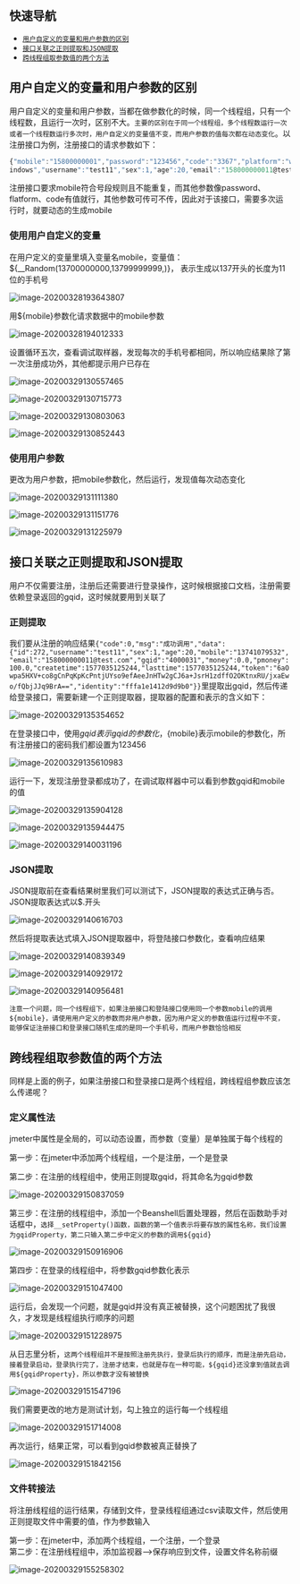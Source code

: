 ## 快速导航
- [```用户自定义的变量和用户参数的区别```](#用户自定义变量和用户参数的区别)
- [```接口关联之正则提取和JSON提取```](#接口关联之正则提取和JSON提取)
- [```跨线程组取参数值的两个方法```](#跨线程组取参数值的两个方法)




## 用户自定义的变量和用户参数的区别

用户自定义的变量和用户参数，当都在做参数化的时候，同一个线程组，只有一个线程数，且运行一次时，区别不大。```主要的区别在于同一个线程组，多个线程数运行一次或者一个线程数运行多次时，用户自定义的变量值不变，而用户参数的值每次都在动态变化```。以注册接口为例，注册接口的请求参数如下：  

```javascript
{"mobile":"15800000001","password":"123456","code":"3367","platform":"w
indows","username":"test11","sex":1,"age":20,"email":"158000000011@test.com"}
```

注册接口要求mobile符合号段规则且不能重复，而其他参数像password、flatform、code有值就行，其他参数可传可不传，因此对于该接口，需要多次运行时，就要动态的生成mobile   

### 使用用户自定义的变量

在用户定义的变量里填入变量名mobile，变量值：${__Random(13700000000,13799999999,)}， 表示生成以137开头的长度为11位的手机号   

![image-20200328193643807](https://i.loli.net/2020/03/29/epITrW7oX2PhgBx.png)  

用${mobile}参数化请求数据中的mobile参数  

![image-20200328194012333](https://i.loli.net/2020/03/29/89ipQgXsPSFe21x.png)  

设置循环五次，查看调试取样器，发现每次的手机号都相同，所以响应结果除了第一次注册成功外，其他都提示用户已存在  

![image-20200329130557465](https://i.loli.net/2020/03/29/ZLWegNKib6jRUT8.png)  

![image-20200329130715773](https://i.loli.net/2020/03/29/Z1ltHNVfxqyAJ9M.png)  

![image-20200329130803063](https://i.loli.net/2020/03/29/QfNFzEJUqbsyWIj.png)  

![image-20200329130852443](https://i.loli.net/2020/03/29/JdgzYBRj1pw7sMn.png)  

### 使用用户参数

更改为用户参数，把mobile参数化，然后运行，发现值每次动态变化   

![image-20200329131111380](https://i.loli.net/2020/03/29/DoKRfeQ6vxElTcs.png)  

![image-20200329131151776](https://i.loli.net/2020/03/29/nC4GA3TiYoSUu2y.png)  

![image-20200329131225979](https://i.loli.net/2020/03/29/OlbkUmP4npe8jfc.png)  


## 接口关联之正则提取和JSON提取

用户不仅需要注册，注册后还需要进行登录操作，这时候根据接口文档，注册需要依赖登录返回的gqid，这时候就要用到关联了  

### 正则提取

我们要从注册的响应结果```{"code":0,"msg":"成功调用","data":{"id":272,"username":"test11","sex":1,"age":20,"mobile":"13741079532","email":"158000000011@test.com","gqid":"4000031","money":0.0,"pmoney":100.0,"createtime":1577035125244,"lasttime":1577035125244,"token":"6aOwpa5HXV+co8gCnPqKpKcPntjUYso9efAeeJnHTw2gCJ6a+JsrH1zdffO2OKtnxRU/jxaEwo/fQbjJJq9BrA==","identity":"fffa1e1412d9d9b0"}}```里提取出gqid，然后传递给登录接口，需要新建一个正则提取器，提取器的配置和表示的含义如下：  

![image-20200329135354652](https://i.loli.net/2020/03/29/h9BwAkSEgye7MCT.png)  

在登录接口中，使用${gqid}表示gqid的参数化，${mobile}表示mobile的参数化，所有注册接口的密码我们都设置为123456  

![image-20200329135610983](https://i.loli.net/2020/03/29/cbsXVh23IPiQg4Y.png)  

运行一下，发现注册登录都成功了，在调试取样器中可以看到参数gqid和mobile的值

![image-20200329135904128](https://i.loli.net/2020/03/29/5gskd2xawbRltTH.png)  

![image-20200329135944475](https://i.loli.net/2020/03/29/3LxAbOS65JlRfB7.png)  

![image-20200329140031196](https://i.loli.net/2020/03/29/Svm6FQgZMurjNk2.png)  


### JSON提取

JSON提取前在查看结果树里我们可以测试下，JSON提取的表达式正确与否。JSON提取表达式以$.开头  

![image-20200329140616703](https://i.loli.net/2020/03/29/uK91bYvEfLjqeRn.png)  

然后将提取表达式填入JSON提取器中，将登陆接口参数化，查看响应结果  

![image-20200329140839349](https://i.loli.net/2020/03/29/iBahe86nJplT4sZ.png)  

![image-20200329140929172](https://i.loli.net/2020/03/29/iSk3KQyLwD5RPzE.png)  

![image-20200329140956481](https://i.loli.net/2020/03/29/cHTev7CfDPjNZkO.png)  

```注意一个问题，同一个线程组下，如果注册接口和登陆接口使用同一个参数mobile的调用${mobile}，请使用用户定义的参数而非用户参数，因为用户定义的参数值运行过程中不变，能够保证注册接口和登录接口随机生成的是同一个手机号，而用户参数恰恰相反```  


## 跨线程组取参数值的两个方法

同样是上面的例子，如果注册接口和登录接口是两个线程组，跨线程组参数应该怎么传递呢？

### 定义属性法 

jmeter中属性是全局的，可以动态设置，而参数（变量）是单独属于每个线程的  

第一步：在jmeter中添加两个线程组，一个是注册，一个是登录  

第二步：在注册的线程组中，使用正则提取gqid，将其命名为gqid参数  

![image-20200329150837059](https://i.loli.net/2020/03/29/pyerq6C2dfDIZW1.png)  

第三步：在注册的线程组中，添加一个Beanshell后置处理器，然后在函数助手对话框中，```选择__setProperty()函数，函数的第一个值表示将要存放的属性名称，我们设置为gqidProperty，第二只输入第二步中定义的参数的调用${gqid}```   

![image-20200329150916906](https://i.loli.net/2020/03/29/FXuRJLNcxCHerG8.png)  

第四步：在登录的线程组中，将参数gqid参数化表示  

![image-20200329151047400](https://i.loli.net/2020/03/29/eGlTwE9u7PxI418.png)  

运行后，会发现一个问题，就是gqid并没有真正被替换，这个问题困扰了我很久，才发现是线程组执行顺序的问题  

![image-20200329151228975](https://i.loli.net/2020/03/29/HW7RwS189GAMZna.png)  

从日志里分析，```这两个线程组并不是按照注册先执行，登录后执行的顺序，而是注册先启动，接着登录启动，登录执行完了，注册才结束，也就是存在一种可能，${gqid}还没拿到值就去调用${gqidProperty}，所以参数才没有被替换```   

![image-20200329151547196](https://i.loli.net/2020/03/29/xwOInVbEUm3dl1g.png)  

我们需要更改的地方是测试计划，勾上独立的运行每一个线程组   

![image-20200329151714008](https://i.loli.net/2020/03/29/FY7vb2xmTDQpA9e.png)  

再次运行，结果正常，可以看到gqid参数被真正替换了   

![image-20200329151842156](https://i.loli.net/2020/03/29/wVPUfb8vyXAKOeF.png)  

### 文件转接法

将注册线程组的运行结果，存储到文件，登录线程组通过csv读取文件，然后使用正则提取文件中需要的值，作为参数输入  

第一步：在jmeter中，添加两个线程组，一个注册，一个登录  
第二步：在注册线程组中，添加监视器—>保存响应到文件，设置文件名称前缀  

![image-20200329155258302](https://i.loli.net/2020/03/29/PiOu5MbKwAxEBFk.png)

